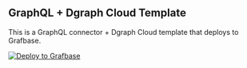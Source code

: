 ## GraphQL + Dgraph Cloud Template

This is a GraphQL connector + Dgraph Cloud template that deploys to Grafbase.

[![Deploy to Grafbase](https://grafbase.com/button)](https://app.grafbase.com/new?template=Dgraph&source=https%3A%2F%2Fgithub.com%2Fgrafbase%2Fgrafbase%2Ftree%2Fmain%2Ftemplates%2Fgraphql-dgraph)
